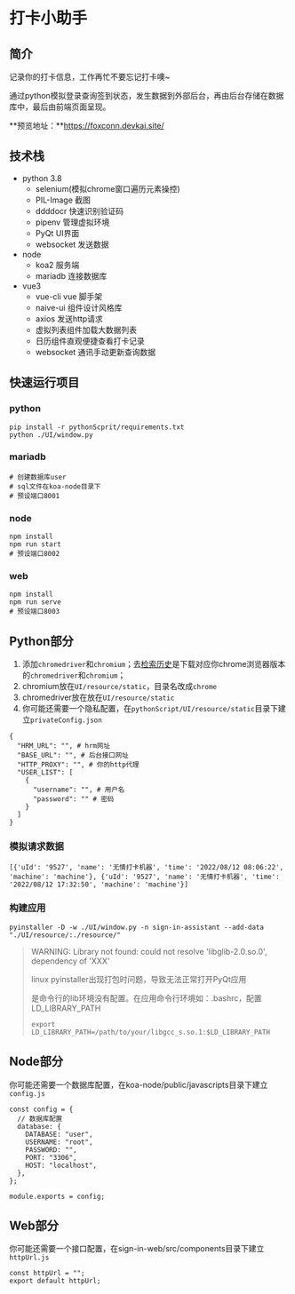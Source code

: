 # 打卡小助手

## 简介

记录你的打卡信息，工作再忙不要忘记打卡噢~

通过python模拟登录查询签到状态，发生数据到外部后台，再由后台存储在数据库中，最后由前端页面呈现。

**预览地址：**https://foxconn.devkai.site/

## 技术栈

- python 3.8
  - selenium(模拟chrome窗口遍历元素操控)
  - PIL-Image 截图
  - ddddocr 快速识别验证码
  - pipenv 管理虚拟环境
  - PyQt UI界面
  - websocket 发送数据
- node
  - koa2 服务端
  - mariadb 连接数据库
- vue3
  - vue-cli vue 脚手架
  - naive-ui 组件设计风格库
  - axios 发送http请求
  - 虚拟列表组件加载大数据列表
  - 日历组件直观便捷查看打卡记录
  - websocket 通讯手动更新查询数据

## 快速运行项目

### python

```
pip install -r pythonScprit/requirements.txt
python ./UI/window.py
```

### mariadb

```
# 创建数据库user
# sql文件在koa-node目录下
# 预设端口8001
```

### node

```
npm install
npm run start
# 预设端口8002
```

### web

```
npm install
npm run serve
# 预设端口8003
```



## Python部分

1. 添加`chromedriver`和`chromium`；去[检索历史](https://vikyd.github.io/download-chromium-history-version/#/)是下载对应你chrome浏览器版本的`chromedriver`和`chromium`；
1. chromium放在`UI/resource/static`，目录名改成`chrome`
1. chromedriver放在放在`UI/resource/static`
2. 你可能还需要一个隐私配置，在`pythonScript/UI/resource/static`目录下建立`privateConfig.json`

```
{
  "HRM_URL": "", # hrm网址
  "BASE_URL": "", # 后台接口网址
  "HTTP_PROXY": "", # 你的http代理
  "USER_LIST": [
    {
      "username": "", # 用户名
      "password": "" # 密码
    }
  ]
}
```



### 模拟请求数据

```
[{'uId': '9527', 'name': '无情打卡机器', 'time': '2022/08/12 08:06:22', 'machine': 'machine'}, {'uId': '9527', 'name': '无情打卡机器', 'time': '2022/08/12 17:32:50', 'machine': 'machine'}]
```

### 构建应用

```shell
pyinstaller -D -w ./UI/window.py -n sign-in-assistant --add-data "./UI/resource/:./resource/"
```

> WARNING: Library not found: could not resolve 'libglib-2.0.so.0', dependency of 'XXX'
>
> linux pyinstaller出现打包时问题，导致无法正常打开PyQt应用
>
> 是命令行的lib环境没有配置。在应用命令行环境如：.bashrc，配置LD_LIBRARY_PATH
>
> `export LD_LIBRARY_PATH=/path/to/your/libgcc_s.so.1:$LD_LIBRARY_PATH`



## Node部分

你可能还需要一个数据库配置，在koa-node/public/javascripts目录下建立`config.js`

```
const config = {
  // 数据库配置
  database: {
    DATABASE: "user",
    USERNAME: "root",
    PASSWORD: "",
    PORT: "3306",
    HOST: "localhost",
  },
};

module.exports = config;
```

## Web部分

你可能还需要一个接口配置，在sign-in-web/src/components目录下建立`httpUrl.js`

```
const httpUrl = "";
export default httpUrl;
```

